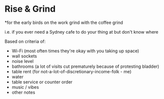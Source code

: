 # Rise & Grind
*for the early birds on the work grind with the coffee grind

i.e. if you ever need a Sydney cafe to do your thing at but don't know where

Based on criteria of: 
* Wi-Fi (most often times they're okay with you taking up space)
* wall sockets 
* noise level 
* bathrooms (a lot of visits cut prematurely because of protesting bladder)
* table rent (for not-a-lot-of-discretionary-income-folk - me)
* water
* table service or counter order
* music / vibes
* other notes 
